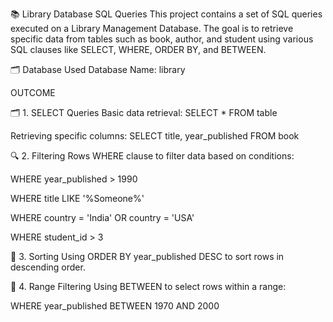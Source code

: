 📚 Library Database SQL Queries
This project contains a set of SQL queries executed on a Library Management Database. The goal is to retrieve specific data from tables such as book, author, and student using various SQL clauses like SELECT, WHERE, ORDER BY, and BETWEEN.

🗂️ Database Used
Database Name: library

OUTCOME


🗂️ 1. SELECT Queries
Basic data retrieval: SELECT * FROM table

Retrieving specific columns: SELECT title, year_published FROM book

🔍 2. Filtering Rows
WHERE clause to filter data based on conditions:

WHERE year_published > 1990

WHERE title LIKE '%Someone%'

WHERE country = 'India' OR country = 'USA'

WHERE student_id > 3

🔄 3. Sorting
Using ORDER BY year_published DESC to sort rows in descending order.

🧮 4. Range Filtering
Using BETWEEN to select rows within a range:

WHERE year_published BETWEEN 1970 AND 2000
